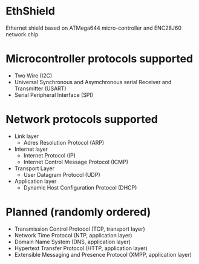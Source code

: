 EthShield
=========

Ethernet shield based on ATMega644 micro-controller and ENC28J60 network chip

Microcontroller protocols supported
===================================
- Two Wire (I2C)
- Universal Synchronous and Asymchronous serial Receiver and Transmitter (USART)
- Serial Peripheral Interface (SPI)

Network protocols supported
===========================
- Link layer
  - Adres Resolution Protocol (ARP)
- Internet layer
  - Internet Protocol (IP)
  - Internet Control Message Protocol (ICMP)
- Transport Layer
  - User Datagram Protocol (UDP)
- Application layer
  - Dynamic Host Configuration Protocol (DHCP)


# Planned (randomly ordered)
- Transmission Control Protocol (TCP, transport layer)
- Network Time Protocol (NTP, application layer)
- Domain Name System (DNS, application layer)
- Hypertext Transfer Protocol (HTTP, application layer)
- Extensible Messaging and Presence Protocol (XMPP, application layer)

